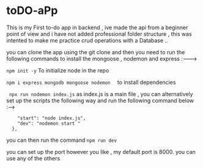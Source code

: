 # toDO-aPp


This is my First to-do app in backend , ive made the api from a beginner point of view and i have not added professional folder structure , this was intented to make me practice crud operations with a Database ..

you can clone the app using the git clone and then you need to run the following commands  to install the mongoose ,
nodemon and express :--->

```npm init -y``` To initialize node in the repo

```npm i express mongodb mongoose nodemon  ``` to install dependencies

``` npx run nodemon index.js``` as index.js is a main file , you can alternatively set up   the scripts the following way and run the following command below :-->

``` "scripts": {
    "start": "node index.js",
    "dev": "nodemon start "
  },
```
you can then run the command ```npm run dev ``` 

you can set up the port however you like , my default port is 8000. you can use any of the others 

```NOTE :---> THIS aPP is Full oF bUgS , it would be VeRy HelPfUl iF yOu cOuLd sOlvE tHeM ;) pLs Do sOlvE tHeM

